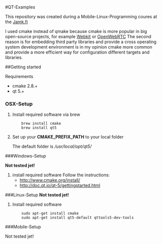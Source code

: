 #QT-Examples

This repository was created during a Mobile-Linux-Programming coures at the [Jamk.fi](http://Jamk.fi/) 

I used cmake instead of qmake because cmake is more popular in big open-source projects, for example [Webkit](https://github.com/WebKit/webkit) or [OpenWebRTC](https://github.com/EricssonResearch/openwebrtc)
The second reason is for embedding third party libraries and provide a cross operating system development environment is in my opinion cmake more common and provide a more efficient way for configuration different targets and libraries. 


##Getting started 

Requirements
* cmake 2.8.+
* qt 5.+

### OSX-Setup 

1. Install required software via brew 

    ```
        brew install cmake
        brew install qt5
    
    ```

2. Set up your **CMAKE_PREFIX_PATH** to your local folder 

    The default folder is */usr/local/opt/qt5/*
    
    
###Windows-Setup

**Not tested jet!**

1. install required software 
    Follow the instructions: 
    * http://www.cmake.org/install/
    * http://doc.qt.io/qt-5/gettingstarted.html
    

###Linux-Setup
**Not tested jet!**

1. Install required software
    ```
        sudo apt-get install cmake
        sudo apt-get install qt5-default qttools5-dev-tools
    
    ```
    
###Mobile-Setup 

Not tested jet! 
